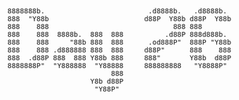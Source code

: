 <pre>
8888888b.                         .d8888b.   .d8888b.  
888  "Y88b                       d88P  Y88b d88P  Y88b 
888    888                              888 888        
888    888  8888b.  888  888          .d88P 888d888b.  
888    888     "88b 888  888      .od888P"  888P "Y88b 
888    888 .d888888 888  888     d88P"      888    888 
888  .d88P 888  888 Y88b 888     888"       Y88b  d88P 
8888888P"  "Y888888  "Y88888     888888888   "Y8888P"  
                         888                           
                    Y8b d88P                           
                     "Y88P"                            
</pre>